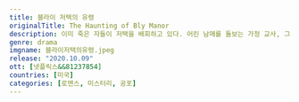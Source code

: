 ```yaml
---
title: 블라이 저택의 유령
originalTitle: The Haunting of Bly Manor
description: 이미 죽은 자들이 저택을 배회하고 있다. 어린 남매를 돌보는 가정 교사, 그녀에게 손짓하는 음산한 비밀의 심연. 《힐 하우스의 유령》 제작자가 선보이는 고딕 로맨스다.
genre: drama
imgname: 블라이저택의유령.jpeg
release: "2020.10.09"
ott: [넷플릭스&&81237854]
countries: [미국]
categories: [로맨스, 미스터리, 공포]
---
```

